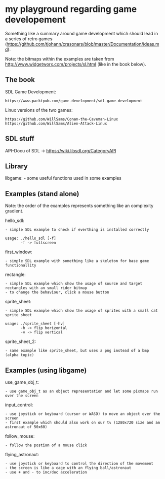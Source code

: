 my playground regarding game developement
=========================================

Something like a summary around game development which should lead in a series of retro games (https://github.com/tjohann/crasonars/blob/master/Documentation/ideas.md).

Note: the bitmaps within the examples are taken from http://www.widgetworx.com/projects/sl.html (like in the book below).


The book
--------

SDL Game Development:

	https://www.packtpub.com/game-development/sdl-game-development

Linux versions of the two games:

	https://github.com/WillSams/Conan-the-Caveman-Linux
	https://github.com/WillSams/Alien-Attack-Linux


SDL stuff
---------

API-Docu of SDL -> https://wiki.libsdl.org/CategoryAPI


Library
-------

libgame:
	- some useful functions used in some examples


Examples (stand alone)
----------------------

Note: the order of the examples represents something like an complexity gradient.

hello_sdl:

	- simple SDL example to check if everthing is installed correctly

	usage: ./hello_sdl [-f]
	       -f -> fullscreen

first_window:

	- simple SDL example with something like a skeleton for base game functionallity

rectangle:

	- simple SDL example which show the usage of source and target rectangles with an small rider bitmap
	- to change the behaviour, click a mouse button

sprite_sheet:

	- simple SDL example which show the usage of sprites with a small cat sprite sheet

	usage: ./sprite_sheet [-hv]
           -h -> flip horizontal
           -v -> flip vertical

sprite_sheet_2:

	- same example like sprite_sheet, but uses a png instead of a bmp (alpha topic)


Examples (using libgame)
------------------------

use_game_obj_t:

	- use game_obj_t as an object representation and let some pixmaps run over the screen

input_control:

	- use joystick or keyboard (cursor or WASD) to move an object over the screen
	- first example which should also work on our tv (1280x720 size and an astronaut of 50x60)

follow_mouse:

	- follow the postion of a mouse click

flying_astronaut:

	- use joystick or keyboard to control the direction of the movement
	- the screen is like a cage with an flying ball/astronaut
	- use + and - to inc/dec acceleration
